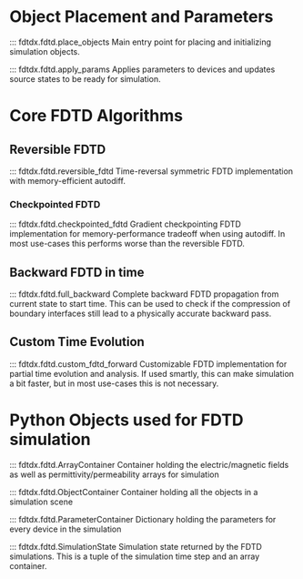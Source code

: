 # Object Placement and Parameters 
::: fdtdx.fdtd.place_objects
Main entry point for placing and initializing simulation objects.

::: fdtdx.fdtd.apply_params
Applies parameters to devices and updates source states to be ready for simulation.

# Core FDTD Algorithms

## Reversible FDTD
::: fdtdx.fdtd.reversible_fdtd
Time-reversal symmetric FDTD implementation with memory-efficient autodiff.

### Checkpointed FDTD
::: fdtdx.fdtd.checkpointed_fdtd
Gradient checkpointing FDTD implementation for memory-performance tradeoff when using autodiff. In most use-cases this performs worse than the reversible FDTD.

## Backward FDTD in time
::: fdtdx.fdtd.full_backward
Complete backward FDTD propagation from current state to start time. This can be used to check if the compression of boundary interfaces still lead to a physically accurate backward pass.

## Custom Time Evolution
::: fdtdx.fdtd.custom_fdtd_forward
Customizable FDTD implementation for partial time evolution and analysis. If used smartly, this can make simulation a bit faster, but in most use-cases this is not necessary.

# Python Objects used for FDTD simulation
::: fdtdx.fdtd.ArrayContainer
Container holding the electric/magnetic fields as well as permittivity/permeability arrays for simulation

::: fdtdx.fdtd.ObjectContainer
Container holding all the objects in a simulation scene

::: fdtdx.fdtd.ParameterContainer
Dictionary holding the parameters for every device in the simulation

::: fdtdx.fdtd.SimulationState
Simulation state returned by the FDTD simulations. This is a tuple of the simulation time step and an array container.
